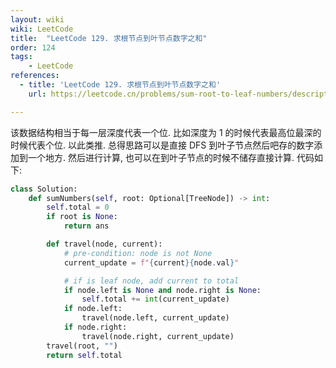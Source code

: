 ```yaml
---
layout: wiki
wiki: LeetCode
title:  "LeetCode 129. 求根节点到叶节点数字之和"
order: 124
tags: 
    - LeetCode
references:
  - title: 'LeetCode 129. 求根节点到叶节点数字之和'
    url: https://leetcode.cn/problems/sum-root-to-leaf-numbers/description/?envType=study-plan-v2&envId=top-interview-150

---
```

该数据结构相当于每一层深度代表一个位. 比如深度为 1 的时候代表最高位最深的时候代表个位. 以此类推.
总得思路可以是直接 DFS 到叶子节点然后吧存的数字添加到一个地方. 然后进行计算, 也可以在到叶子节点的时候不储存直接计算. 代码如下:

```python
class Solution:
    def sumNumbers(self, root: Optional[TreeNode]) -> int:
        self.total = 0
        if root is None:
            return ans

        def travel(node, current):
            # pre-condition: node is not None
            current_update = f"{current}{node.val}"

            # if is leaf node, add current to total
            if node.left is None and node.right is None:
                self.total += int(current_update)
            if node.left:
                travel(node.left, current_update)
            if node.right:
                travel(node.right, current_update)
        travel(root, "")
        return self.total
```